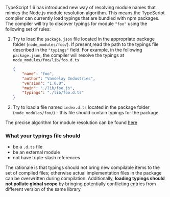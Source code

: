 TypeScript 1.6 has introduced new way of resolving module names that mimics the Node.js module resolution algorithm. This means the TypeScript compiler can currently load typings that are bundled with npm packages. The compiler will try to discover typings for module `"foo"` using the following set of rules:

1. Try to load the `package.json` file located in the appropriate package folder (`node_modules/foo/`). If present,read the path to the typings file described in the `"typings"` field. For example, in the following `package.json`, the compiler will resolve the typings at `node_modules/foo/lib/foo.d.ts`

    ```JSON
    {
        "name": "foo",
        "author": "Vandelay Industries",
        "version": "1.0.0",
        "main": "./lib/foo.js",
        "typings": "./lib/foo.d.ts"
    }
    ```

2. Try to load a file named `index.d.ts` located in the package folder (`node_modules/foo/`) - this file should contain typings for the package.

The precise algorithm for module resolution can be found [here](https://github.com/Microsoft/TypeScript/issues/2338)

### What your typings file should

* be a `.d.ts` file
* be an external module
* not have triple-slash references 

The rationale is that typings should not bring new compilable items to the set of compiled files; otherwise actual implementation files in the package can be overwritten during compilation.
Additionally, **loading typings should not pollute global scope** by bringing potentially conflicting entries from different version of the same library